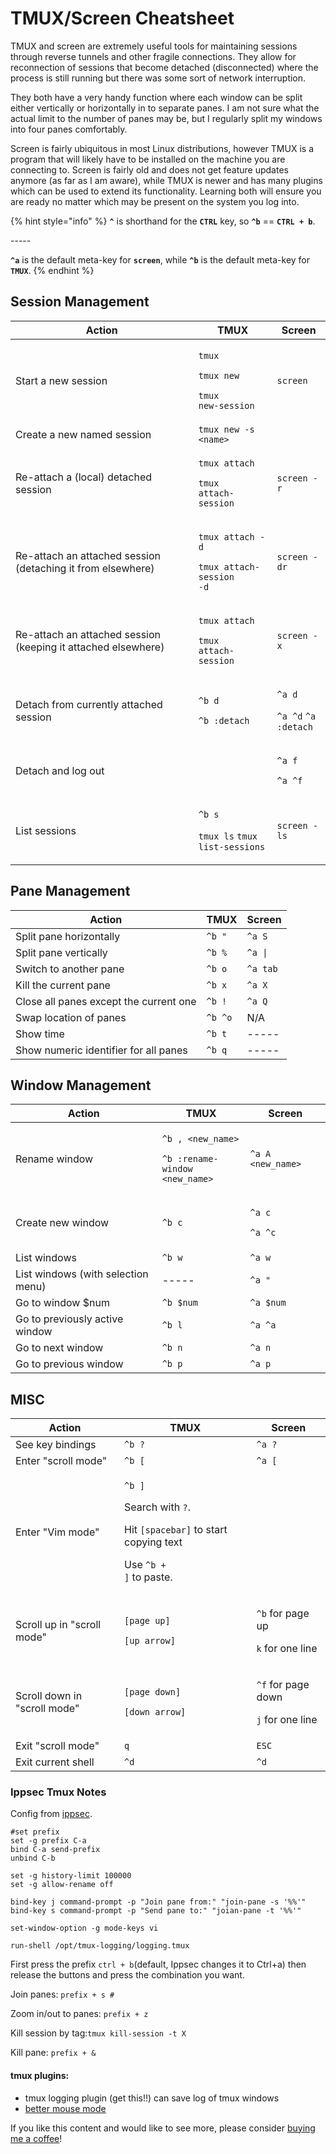# TMUX/Screen Cheatsheet

TMUX and screen are extremely useful tools for maintaining sessions through reverse tunnels and other fragile connections.  They allow for reconnection of sessions that become detached (disconnected) where the process is still running but there was some sort of network interruption. &#x20;

They both have a very handy function where each window can be split either vertically or horizontally in to separate panes.  I am not sure what the actual limit to the number of panes may be, but I regularly split my windows into four panes comfortably.

Screen is fairly ubiquitous in most Linux distributions, however TMUX is a program that will likely have to be installed on the machine you are connecting to.  Screen is fairly old and does not get feature updates anymore (as far as I am aware), while TMUX is newer and has many plugins which can be used to extend its functionality.  Learning both will ensure you are ready no matter which may be present on the system you log into.

{% hint style="info" %}
**`^`** is shorthand for the **`CTRL`** key, so **`^b`** == **`CTRL + b`**.&#x20;

\-----

**`^a`** is the default meta-key for **`screen`**, while **`^b`** is the default meta-key for **`TMUX`**.
{% endhint %}

## Session Management

| Action                                                        | TMUX                                                                                     | Screen                                                                    |
| ------------------------------------------------------------- | ---------------------------------------------------------------------------------------- | ------------------------------------------------------------------------- |
| Start a new session                                           | <p><code>tmux</code></p><p><code>tmux new</code></p><p><code>tmux new-session</code></p> | `screen`                                                                  |
| Create a new named session                                    | `tmux new -s <name>`                                                                     |                                                                           |
| Re-attach a (local) detached session                          | <p><code>tmux attach</code></p><p><code>tmux attach-session</code></p>                   | `screen -r`                                                               |
| Re-attach an attached session (detaching it from elsewhere)   | <p><code>tmux attach -d</code></p><p><code>tmux attach-session -d</code></p>             | `screen -dr`                                                              |
| Re-attach an attached session (keeping it attached elsewhere) | <p><code>tmux attach</code></p><p><code>tmux attach-session</code></p>                   | `screen -x`                                                               |
| Detach from currently attached session                        | <p><code>^b d</code></p><p><code>^b :detach</code></p>                                   | <p><code>^a d</code></p><p><code>^a ^d</code> <code>^a :detach</code></p> |
| Detach and log out                                            |                                                                                          | <p><code>^a f</code></p><p><code>^a ^f</code></p>                         |
| List sessions                                                 | <p><code>^b s</code></p><p><code>tmux ls</code> <code>tmux list-sessions</code></p>      | `screen -ls`                                                              |

## Pane Management

| Action                                 | TMUX    | Screen   |
| -------------------------------------- | ------- | -------- |
| Split pane horizontally                | `^b "`  | `^a S`   |
| Split pane vertically                  | `^b %`  | `^a \|`  |
| Switch to another pane                 | `^b o`  | `^a tab` |
| Kill the current pane                  | `^b x`  | `^a X`   |
| Close all panes except the current one | `^b !`  | `^a Q`   |
| Swap location of panes                 | `^b ^o` | N/A      |
| Show time                              | `^b t`  | -----    |
| Show numeric identifier for all panes  | `^b q`  | -----    |

## Window Management

| Action                             | TMUX                                                                                          | Screen                                            |
| ---------------------------------- | --------------------------------------------------------------------------------------------- | ------------------------------------------------- |
| Rename window                      | <p><code>^b , &#x3C;new_name></code></p><p><code>^b :rename-window &#x3C;new_name></code></p> | `^a A <new_name>`                                 |
| Create new window                  | `^b c`                                                                                        | <p><code>^a c</code></p><p><code>^a ^c</code></p> |
| List windows                       | `^b w`                                                                                        | `^a w`                                            |
| List windows (with selection menu) | -----                                                                                         | `^a "`                                            |
| Go to window $num                  | `^b $num`                                                                                     | `^a $num`                                         |
| Go to previously active window     | `^b l`                                                                                        | `^a ^a`                                           |
| Go to next window                  | `^b n`                                                                                        | `^a n`                                            |
| Go to previous window              | `^b p`                                                                                        | `^a p`                                            |

## MISC

| Action                       | TMUX                                                                                                                                                        | Screen                                                                 |
| ---------------------------- | ----------------------------------------------------------------------------------------------------------------------------------------------------------- | ---------------------------------------------------------------------- |
| See key bindings             | `^b ?`                                                                                                                                                      | `^a ?`                                                                 |
| Enter "scroll mode"          | `^b [`                                                                                                                                                      | `^a [`                                                                 |
| Enter "Vim mode"             | <p><code>^b ]</code></p><p>Search with <code>?</code>. </p><p>Hit <code>[spacebar]</code> to start copying text</p><p>Use <code>^b + ]</code> to paste.</p> |                                                                        |
| Scroll up in "scroll mode"   | <p><code>[page up]</code></p><p><code>[up arrow]</code></p>                                                                                                 | <p><code>^b</code> for page up </p><p><code>k</code> for one line</p>  |
| Scroll down in "scroll mode" | <p><code>[page down]</code></p><p><code>[down arrow]</code></p>                                                                                             | <p><code>^f</code> for page down</p><p><code>j</code> for one line</p> |
| Exit "scroll mode"           | `q`                                                                                                                                                         | `ESC`                                                                  |
| Exit current shell           | `^d`                                                                                                                                                        | `^d`                                                                   |



### Ippsec Tmux Notes

Config from [ippsec](https://www.youtube.com/watch?v=Lqehvpe\_djs).

```
#set prefix
set -g prefix C-a
bind C-a send-prefix
unbind C-b

set -g history-limit 100000
set -g allow-rename off

bind-key j command-prompt -p "Join pane from:" "join-pane -s '%%'"
bind-key s command-prompt -p "Send pane to:" "joian-pane -t '%%'"

set-window-option -g mode-keys vi

run-shell /opt/tmux-logging/logging.tmux
```

First press the prefix `ctrl + b`(default, Ippsec changes it to Ctrl+a) then release the buttons and press the combination you want.

Join panes: `prefix + s #`

Zoom in/out to panes: `prefix + z`

Kill session by tag:`tmux kill-session -t X`

Kill pane: `prefix + &`

#### tmux plugins:

* tmux logging plugin (get this!!) can save log of tmux windows
* [better mouse mode](https://github.com/NHDaly/tmux-better-mouse-mode)

If you like this content and would like to see more, please consider [buying me a coffee](https://www.buymeacoffee.com/zweilosec)!
